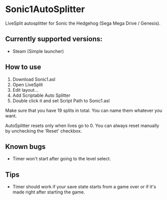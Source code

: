 # Sonic1AutoSplitter

LiveSplit autosplitter for Sonic the Hedgehog (Sega Mega Drive / Genesis).





## Currently supported versions:
- Steam (Simple launcher)

## How to use

1. Download Sonic1.asl
2. Open LiveSplit
3. Edit layout...
4. Add Scriptable Auto Splitter
5. Double click it and set Script Path to Sonic1.asl

Make sure that you have 19 splits in total. You can name them whatever you want.

AutoSplitter resets only when lives go to 0. You can always reset manually by unchecking the 'Reset' checkbox.

## Known bugs

- Timer won't start after going to the level select.

## Tips

- Timer should work if your save state starts from a game over or if it's made right after starting the game.
